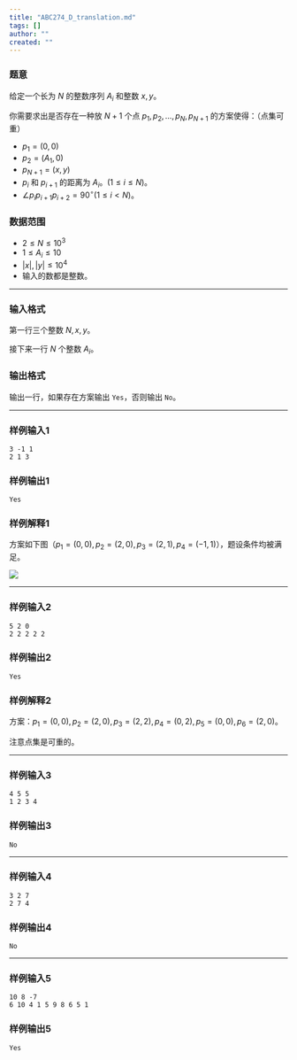 ```yaml
---
title: "ABC274_D_translation.md"
tags: []
author: ""
created: ""
---
```


### 题意 

给定一个长为 $N$ 的整数序列 $A_i$ 和整数 $x,y$。

你需要求出是否存在一种放 $N+1$ 个点 $p_1,p_2,\ldots,p_N,p_{N+1}$ 的方案使得：（点集可重）

- $p_1=(0,0)$
- $p_2=(A_1,0)$
- $p_{N+1}=(x,y)$
- $p_i$ 和 $p_{i+1}$ 的距离为 $A_i$。$(1\le i\le N)$。
- $\angle p_ip_{i+1}p_{i+2}=90^\circ (1\le i < N)$。

### 数据范围

- $2\le N\le 10^3$
- $1\le A_i\le 10$
- $|x|,|y|\le 10^4$
- 输入的数都是整数。

---

### 输入格式

第一行三个整数 $N,x,y$。

接下来一行 $N$ 个整数 $A_i$。

### 输出格式

输出一行，如果存在方案输出 `Yes`，否则输出 `No`。

---

### 样例输入1

```
3 -1 1
2 1 3
```

### 样例输出1

```
Yes
```

### 样例解释1

方案如下图（$p_1=(0,0),p_2=(2,0),p_3=(2,1),p_4=(-1,1)$），题设条件均被满足。

![](https://img.atcoder.jp/ghi/9e66a2e8cd081f011d3baba22dbe64fa.jpg)

---

### 样例输入2

```
5 2 0
2 2 2 2 2
```

### 样例输出2

```
Yes
```

### 样例解释2

方案：$p_1=(0,0),p_2=(2,0),p_3=(2,2),p_4=(0,2),p_5=(0,0),p_6=(2,0)$。

注意点集是可重的。

---

### 样例输入3

```
4 5 5
1 2 3 4
```

### 样例输出3

```
No
```

---

### 样例输入4

```
3 2 7
2 7 4
```

### 样例输出4

```
No
```

---

### 样例输入5

```
10 8 -7
6 10 4 1 5 9 8 6 5 1
```

### 样例输出5

```
Yes
```

